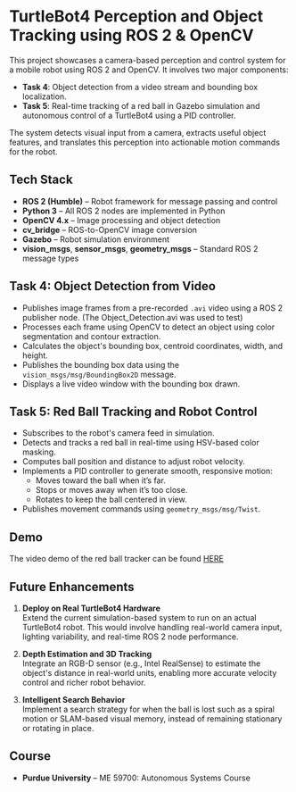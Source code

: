 # TurtleBot4 Perception and Object Tracking using ROS 2 & OpenCV

This project showcases a camera-based perception and control system for a mobile robot using ROS 2 and OpenCV. It involves two major components:

- **Task 4**: Object detection from a video stream and bounding box localization.
- **Task 5**: Real-time tracking of a red ball in Gazebo simulation and autonomous control of a TurtleBot4 using a PID controller.

The system detects visual input from a camera, extracts useful object features, and translates this perception into actionable motion commands for the robot.


## Tech Stack

- **ROS 2 (Humble)** – Robot framework for message passing and control  
- **Python 3** – All ROS 2 nodes are implemented in Python  
- **OpenCV 4.x** – Image processing and object detection  
- **cv_bridge** – ROS-to-OpenCV image conversion  
- **Gazebo** – Robot simulation environment  
- **vision_msgs**, **sensor_msgs**, **geometry_msgs** – Standard ROS 2 message types  



## Task 4: Object Detection from Video

- Publishes image frames from a pre-recorded `.avi` video using a ROS 2 publisher node. (The Object_Detection.avi was used to test)
- Processes each frame using OpenCV to detect an object using color segmentation and contour extraction.
- Calculates the object's bounding box, centroid coordinates, width, and height.
- Publishes the bounding box data using the `vision_msgs/msg/BoundingBox2D` message.
- Displays a live video window with the bounding box drawn.



## Task 5: Red Ball Tracking and Robot Control

- Subscribes to the robot's camera feed in simulation.
- Detects and tracks a red ball in real-time using HSV-based color masking.
- Computes ball position and distance to adjust robot velocity.
- Implements a PID controller to generate smooth, responsive motion:
  - Moves toward the ball when it’s far.
  - Stops or moves away when it’s too close.
  - Rotates to keep the ball centered in view.
- Publishes movement commands using `geometry_msgs/msg/Twist`.



## Demo
The video demo of the red ball tracker can be found [HERE](https://drive.google.com/file/d/1jmZindsVFnv2Bq90zbS64D2Jhg_fRj43/view?usp=drive_link)



## Future Enhancements

1. **Deploy on Real TurtleBot4 Hardware**  
   Extend the current simulation-based system to run on an actual TurtleBot4 robot. This would involve handling real-world camera input, lighting variability, and real-time ROS 2 node performance.

2. **Depth Estimation and 3D Tracking**  
   Integrate an RGB-D sensor (e.g., Intel RealSense) to estimate the object's distance in real-world units, enabling more accurate velocity control and richer robot behavior.

3. **Intelligent Search Behavior**  
   Implement a search strategy for when the ball is lost such as a spiral motion or SLAM-based visual memory, instead of remaining stationary or rotating in place.



## Course  
- **Purdue University** – ME 59700: Autonomous Systems Course 
